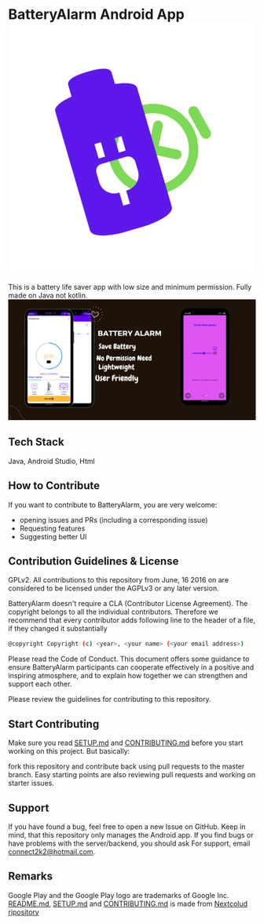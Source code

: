 
# BatteryAlarm Android App![Logo](https://github.com/Kunal-Kayal/BatteryAlarm/blob/master/ScreenShots/app%20%20logo%20png.png?raw=false)
This is a battery life saver app with low size and minimum permission.
Fully made on Java not kotlin.
![App Screenshot](https://github.com/Kunal-Kayal/BatteryAlarm/blob/master/ScreenShots/features%20poster.png?raw=false)

  
## Tech Stack
Java,
Android Studio,
Html

  
## How to Contribute

If you want to contribute to BatteryAlarm, you are very welcome:

* opening issues and PRs (including a corresponding issue)
* Requesting features 
* Suggesting better UI

## Contribution Guidelines & License

GPLv2. All contributions to this repository from June, 16 
2016 on are considered to be licensed under the AGPLv3 or any later version.

BatteryAlarm doesn't require a CLA (Contributor License Agreement). 
The copyright belongs to all the individual contributors. 
Therefore we recommend that every contributor adds following 
line to the header of a file, if they changed it substantially

```bash
@copyright Copyright (c) <year>, <your name> (<your email address>)
```

Please read the Code of Conduct. 
This document offers some guidance to ensure
BatteryAlarm participants can cooperate effectively in a positive 
and inspiring atmosphere, and to explain how together we can 
strengthen and support each other.

Please review the guidelines for contributing to this repository.
## Start Contributing

Make sure you read [SETUP.md](https://github.com/Kunal-Kayal/BatteryAlarm/blob/master/SETUP.md) and [CONTRIBUTING.md](https://github.com/Kunal-Kayal/BatteryAlarm/blob/master/CONTRIBUTING.md) 
before you start working on this project. 
But basically: 

fork this repository and contribute back 
using pull requests to the master branch. 
Easy starting points are also reviewing pull requests and 
working on starter issues.

  
## Support

If you have found a bug, feel free to open a new Issue 
on GitHub. Keep in mind, that this repository only manages
the Android app. If you find bugs or have problems with
the server/backend, you should ask
For support, email connect2k2@hotmail.com.

## Remarks
Google Play and the Google Play logo are 
trademarks of Google Inc.
[README.md](https://github.com/Kunal-Kayal/BatteryAlarm/blob/master/README.md), [SETUP.md](https://github.com/Kunal-Kayal/BatteryAlarm/blob/master/SETUP.md)
and [CONTRIBUTING.md](https://github.com/Kunal-Kayal/BatteryAlarm/blob/master/CONTRIBUTING.md) is made from [Nextcolud ripository](https://github.com/nextcloud/android)

  


    
